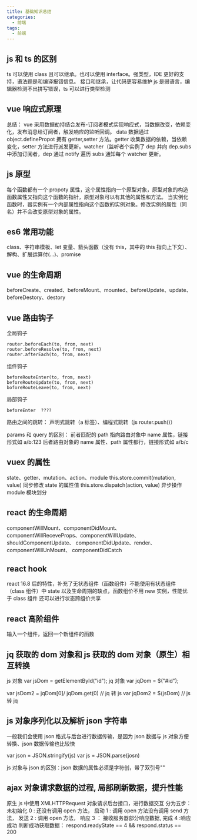 ```yaml
---
title: 基础知识总结
categories:
  - 前端
tags:
  - 前端
---
```


<!--more-->

## js 和 ts 的区别

ts 可以使用 class 且可以继承。也可以使用 interface。强类型，IDE 更好的支持，语法题是和编译报错信息。 接口和继承，让代码更容易维护
js 是弱语言，编辑器检测不出拼写错误，ts 可以进行类型检测

## vue 响应式原理

总结： vue 采用数据劫持结合发布-订阅者模式实现响应式，当数据改变，依赖变化，发布消息给订阅者，触发响应的监听回调。
data 数据通过 object.definePropot 拥有 getter,setter 方法。getter 收集数据的依赖，当依赖变化，setter 方法进行派发更新。watcher（监听者个实例了 dep 并向 dep.subs 中添加订阅者，dep 通过 notify 遍历 subs 通知每个 watcher 更新。

## js 原型

每个函数都有一个 propoty 属性，这个属性指向一个原型对象，原型对象的构造函数属性又指向这个函数的指针，原型对象可以有其他的属性和方法。
当实例化函数时，器实例有一个内部属性指向这个函数的实例对象。修改实例的属性（同名）并不会改变原型对象的属性。

## es6 常用功能

class、字符串模板、let 变量、箭头函数（没有 this，其中的 this 指向上下文）、解构、扩展运算付(...)、promise

## vue 的生命周期

beforeCreate、created、beforeMount、mounted、beforeUpdate、update、beforeDestory、destory

## vue 路由钩子

全局钩子

```
router.beforeEach(to, from, next)
router.beforeResolve(to, from, next)
router.afterEach(to, from, next)
```

组件钩子

```
beforeRouteEnter(to, from, next)
beforeRouteUpdate(to, from, next)
boforeRouteLeave(to, from, next)
```

局部钩子

```
beforeEnter  ????
```

路由之间的跳转： 声明式跳转（a 标签）、编程式跳转（js router.push()）

params 和 query 的区别： 前者匹配的 path 指向路由对象中 name 属性，链接形式如 a/b:123 后者路由对象的 name 属性、path 属性都行，链接形式如 a/b/c

## vuex 的属性

state、getter、mutation、action、module
this.store.commit(mutation, value) 同步修改 state 的属性值
this.store.dispatch(action, value) 异步操作
module 模块划分

## react 的生命周期

componentWillMount、componentDidMount、componentWillReceveProps、componentWillUpdate、shouldComponentUpdate、 componentDidUpdate、render、 componentWillUnMount、 componentDidCatch

## react hook

react 16.8 后的特性，补充了无状态组件（函数组件）不能使用有状态组件（class 组件）中 state 以及生命周期的缺点，函数组价不用 new 实例，性能优于 class 组件
还可以进行状态跨组价共享

## react 高阶组件

输入一个组件，返回一个新组件的函数

## jq 获取的 dom 对象和 js 获取的 dom 对象（原生）相互转换

js 对象 var jsDom = getElementById("id");
jq 对象 var jqDom = \$("#id");

var jsDom2 = jqDom[0]/ jqDom.get(0) // jq 转 js
var jqDom2 = \$(jsDom) // js 转 jq

## js 对象序列化以及解析 json 字符串

一般我们会使用 json 格式与后台进行数据传输，是因为 json 数据与 js 对象方便转换、json 数据传输也比较快

var json = JSON.stringify(js)
var js = JSON.parse(josn)

js 对象与 json 的区别：json 数据的属性必须是字符创，带了双引号""

## ajax 对象请求数据的过程, 局部刷新数据，提升性能

原生 js 中使用 XMLHTTPRequest 对象请求后台接口，进行数据交互
分为五步： 未初始化 0 : 还没有调用 open 方法， 启动 1 : 调用 open 方法没有调用 send 方法， 发送 2 : 调用 open 方法， 响应 3 ： 接收服务器部分响应数据, 完成 4 :响应成功
判断成功获取数据： respond.readyState == 4 && respond.status == 200
